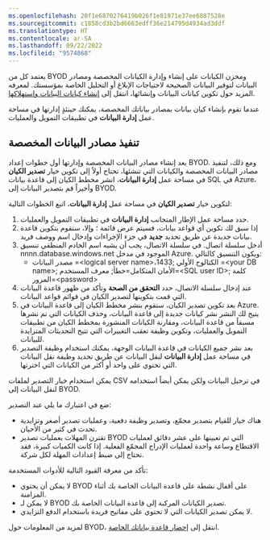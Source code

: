 ```yaml
---
ms.openlocfilehash: 20f1e6870276419b026f1e81971e37ee6887528e
ms.sourcegitcommit: c1858cd3b2bd6663edff36e214795d4934ad3ddf
ms.translationtype: HT
ms.contentlocale: ar-SA
ms.lasthandoff: 09/22/2022
ms.locfileid: "9574868"
---
```

يعتمد كل من BYOD ومخزن الكيانات على إنشاء وإدارة الكيانات المخصصة ومصادر البيانات لتوفير البيانات الصحيحة لاحتياجات الإبلاغ أو التحليل الخاصة بمؤسستك. لمعرفه المزيد حول تكوين كيانات البيانات وإنشائها، انتقل إلى [إنشاء كيانات البيانات واستهلاكها](/dynamics365/fin-ops-core/dev-itpro/data-entities/build-consuming-data-entities/?azure-portal=true). 

عندما تقوم بإنشاء كيان بيانات بمصادر بياناتك المخصصة، يمكنك حينئذٍ إدارتها في مساحة عمل **إدارة البيانات** في تطبيقات التمويل والعمليات.

## <a name="implement-custom-data-sources"></a>تنفيذ مصادر البيانات المخصصة

يعد إنشاء مصادر البيانات المخصصة وإدارتها أول خطوات إعداد BYOD. ومع ذلك، لتنفيذ مصادر البيانات المخصصة والكيانات التي تنشئها، تحتاج أولاً إلى تكوين خيار **تصدير الكيان** في مساحة عمل **إدارة البيانات**، انشر مخطط الكيان إلى قاعدة بيانات SQL في Azure، وأخيراً قم بتصدير البيانات إلى BYOD.

لتكوين خيار **تصدير الكيان** في مساحة عمل **إدارة البيانات**، اتبع الخطوات التالية:

1.  حدد مساحة عمل الإطار المتجانب **إدارة البيانات** في تطبيقات التمويل والعمليات. 
2.  إذا سبق لك تكوين أي قواعد بيانات، فسيتم عرض قائمة ؛ وإلا، ستقوم بتكوين قاعدة بيانات جديدة عن طريق تحديد **جديد** في جزء الإجراءات وإدخال اسم ووصف فريد.
3.  أدخل سلسلة اتصال. في سلسلة الاتصال، يجب أن يشبه اسم الخادم المنطقي تنسيق nnnn.database.windows.net الموجود في مدخل Azure. ويكون التنسيق كالتالي:
    - مصدر البيانات =\<logical server name\>،1433; الكتالوج الأولي =\<your DB name\>; الأمان المتكامل=خطأ; معرف المستخدم=\<SQL user ID\>; كلمة المرور=\<password\>
4.  عند إدخال سلسلة الاتصال، حدد **التحقق من الصحة** وتأكد من ظهور قاعدة البيانات التي قمت بتكوينها لتصدير الكيان في قوائم قواعد البيانات.
5.  بعد تكوين تصدير الكيان، ستقوم بنشر مخطط الكيان إلى قاعدة البيانات في Azure. يتيح لك النشر نشر كيانات جديدة إلى قاعدة البيانات، وحذف الكيانات التي تم نشرها مسبقاً من قاعدة البيانات، ومقارنة الكيانات المنشورة بمخطط الكيان من تطبيقات التمويل والعمليات، وتكوين وظيفة تعقب التغييرات التي تتيح التحديثات المتزايدة للبيانات.
6.  بعد نشر جميع الكيانات في قاعدة البيانات الوجهة، يمكنك استخدام وظيفة التصدير في مساحة عمل **إدارة البيانات** لنقل البيانات عن طريق تحديد وظيفة نقل البيانات التي تحتوي على واحد أو أكثر من الكيانات التي اخترتها.

يمكن استخدام خيار التصدير لملفات CSV في ترحيل البيانات ولكن يمكن أيضاً استخدامه لنقل البيانات إلى BYOD.

ضع في اعتبارك ما يلي عند التصدير:

-   هناك خيار للقيام بتصدير مجمّع، وتصدير وظيفة دفعية، وعمليات تصدير أصغر وتزايدية تحدث في كثير من الأحيان.
-   تقترن المهلات بعمليات تصدير BYOD التي تم تعيينها على عشر دقائق لعمليات الاقتطاع وساعة واحدة لعمليات الإدراج المجمّع الفعلية. إذا كانت الكميات كبيرة، فقد تحتاج إلى ضبط إعدادات المهلة لكل شركة.

تأكد من معرفة القيود التالية للأدوات المستخدمة:

-   لا يمكن أن يحتوي BYOD على أقفال نشطة على قاعدة البيانات الخاصة بك أثناء المزامنة.
-   لا يمكن لـ BYOD تصدير الكيانات المركبة إلى قاعدة البيانات الخاصة بك.
-   لا يمكن تصدير الكيانات التي لا تحتوي على مفاتيح فريدة باستخدام الدفع التزايدي.

لمزيد من المعلومات حول BYOD، انتقل إلى [إحضار قاعدة بياناتك الخاصة](/dynamics365/fin-ops-core/dev-itpro/analytics/export-entities-to-your-own-database/?azure-portal=true).
